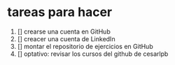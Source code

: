 # tareas para hacer

1. [] crearse una cuenta en GitHub
2. [] creacer una cuenta de LinkedIn
3. [] montar el repositorio de ejercicios en GitHub
4. [] optativo: revisar los cursos del github de cesarlpb
